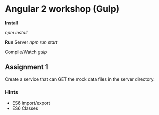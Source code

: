 # Angular 2 workshop (Gulp)

**Install**

_npm install_

**Run**
Server
_npm run start_

Compile/Watch
_gulp_

## Assignment 1
Create a service that can GET the mock data files in the server directory.

### Hints
  * ES6 import/export
  * ES6 Classes